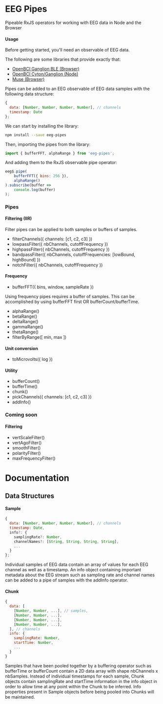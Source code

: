 # EEG Pipes

Pipeable RxJS operators for working with EEG data in Node and the Browser

#### Usage

Before getting started, you'll need an observable of EEG data.

The following are some libraries that provide exactly that:

* [OpenBCI Ganglion BLE (Browser)](https://github.com/alexcastillo/ganglion-ble)
* [OpenBCI Cyton/Ganglion (Node)](https://github.com/alexcastillo/openbci-rx)
* [Muse (Browser)](https://github.com/urish/muse-js)

Pipes can be added to an EEG observable of EEG data samples with the
following data structure:

``` js
{
  data: [Number, Number, Number, Number], // channels
  timestamp: Date
};
```

We can start by installing the library:

``` bash
npm install --save eeg-pipes
```

Then, importing the pipes from the library:

``` js
import { bufferFFT, alphaRange } from 'eeg-pipes';
```

And adding them to the RxJS observable pipe operator:

``` js
eeg$.pipe(
    bufferFFT({ bins: 256 }),
    alphaRange()
).subscribe(buffer =>
    console.log(buffer)
);
```

### Pipes

#### Filtering (IIR)

Filter pipes can be applied to both samples or buffers of samples. 

* filterChannels({ channels: [c1, c2, c3] })
* lowpassFilter({ nbChannels, cutoffFrequency })
* highpassFilter({ nbChannels, cutoffFrequency })
* bandpassFilter({ nbChannels, cutoffFrequencies: [lowBound, highBound] })
* notchFilter({ nbChannels, cutoffFrequency })

#### Frequency

* bufferFFT({ bins, window, sampleRate })

Using frequency pipes requires a buffer of samples.
This can be accomplished by using bufferFFT first OR bufferCount/bufferTime.

* alphaRange()
* betaRange()
* deltaRange()
* gammaRange()
* thetaRange()
* filterByRange([ min, max ])

#### Unit conversion
* toMicrovolts({ log })

#### Utility
* bufferCount()
* bufferTime()
* chunk()
* pickChannels({ channels: [c1, c2, c3] })
* addInfo()

### Coming soon

#### Filtering
* vertScaleFilter()
* vertAgoFilter()
* smoothFilter()
* polarityFilter()
* maxFrequencyFilter()

# Documentation

## Data Structures

#### Sample
``` js
{
  data: [Number, Number, Number, Number], // channels
  timestamp: Date,
  info?: {
  	samplingRate?: Number,
  	channelNames?: [String, String, String, String],
  	...
  }
};
```

Individual samples of EEG data contain an array of values for each EEG channel as well as a timestamp. An info object containing important metadata about the EEG stream such as sampling rate and channel names can be added to a pipe of samples with the addInfo operator. 

#### Chunk
```js
{
  data: [
  	[Number, Number, ...], // samples,
    [Number, Number, ...],
    [Number, Number, ...],
    [Number, Number, ...],
  ], // channels
  info: {
    samplingRate: Number,
    startTime: Number,
    ...
  }
}

```

Samples that have been pooled together by a buffering operator such as bufferTime or bufferCount contain a 2D data array with shape nbChannels x nbSamples. Instead of individual timestamps for each sample, Chunk objects contain samplingRate and startTime information in the info object in order to allow time at any point within the Chunk to be inferred. Info properties present in Sample objects before being pooled into Chunks will be maintained.